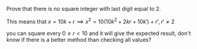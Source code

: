Prove that there is no square integer with last digit equal to 2.

This means that $x = 10k + r \implies x^2 = 10(10k^2 + 2kr + 10k') + r', r' \neq 2$

you can square every $0 \leq r < 10$ and it will give the expected result, don't know if there is a better method than checking all values?